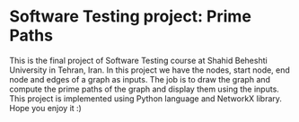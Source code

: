 # Software Testing project: Prime Paths
This is the final project of Software Testing course at Shahid Beheshti University in Tehran, Iran.
In this project we have the nodes, start node, end node and edges of a graph as inputs.
The job is to draw the graph and compute the prime paths of the graph and display them using the inputs.
This project is implemented using Python language and NetworkX library. 
Hope you enjoy it :)
